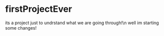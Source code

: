 # firstProjectEver
its a project just to undrstand what we are going through!\n
well im starting some changes!
